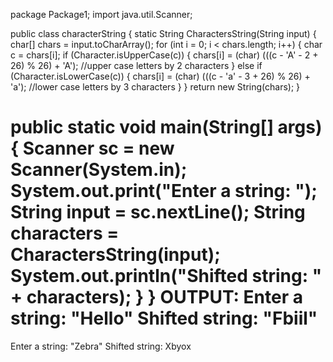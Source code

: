 package Package1;
import java.util.Scanner;

public class characterString 
{
static String CharactersString(String input) 
{
   char[] chars = input.toCharArray(); 
   for (int i = 0; i < chars.length; i++) 
   {
	  char c = chars[i];
	  if (Character.isUpperCase(c)) 
	  {
		 chars[i] = (char) (((c - 'A' - 2 + 26) % 26) + 'A');  //upper case letters by 2 characters
	  } 
   else if (Character.isLowerCase(c)) 
   {
	   chars[i] = (char) (((c - 'a' - 3 + 26) % 26) + 'a');  //lower case letters by 3 characters
	   }
   }
    return new String(chars);
}

public static void main(String[] args)
{
     Scanner sc = new Scanner(System.in);
	 System.out.print("Enter a string: ");
	 String input = sc.nextLine();
	 String characters = CharactersString(input);
	 System.out.println("Shifted string: " + characters);
}
}
OUTPUT:
Enter a string: "Hello"
Shifted string: "Fbiil"
======================
Enter a string: "Zebra"
Shifted string:  Xbyox
